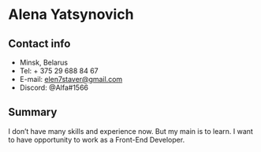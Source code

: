 # Alena Yatsynovich
## Contact info

- Minsk, Belarus
- Tel: + 375 29 688 84 67
- E-mail: elen7staver@gmail.com
- Discord: @Alfa#1566
## Summary

I don’t have many skills and experience now. But my main is to learn. I want to have opportunity to work as a Front-End Developer.